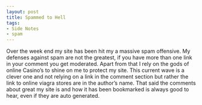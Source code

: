 ```yaml
---
layout: post
title: Spammed to Hell
tags:
- Side Notes
- spam
---
```

Over the week end my site has been hit my a massive spam offensive.
My defenses against spam are not the greatest, if you have more than one link in your comment you get moderated. Apart from that I rely on the gods of online Casino’s to shine on me to protect my site.
This current wave is a clever one and not relying on a link in the comment section but rather the link to online viagra stores are in the author’s name.
That said the comments about great my site is and how it has been bookmarked is always good to hear, even if they are auto generated.
